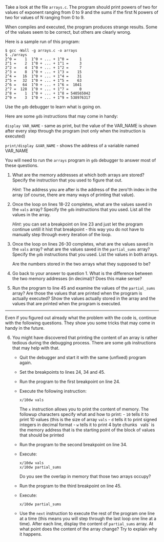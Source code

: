 
Take a look at the file `arrays.c`. The program should print powers of two for values
of exponent ranging from 0 to 9 and the sums if the first N powers of two for
values of N ranging from 0 to 9. 


When compiles and executed, the program produces strange results. Some of the values
seem to be correct, but others are clearly wrong.

Here is a sample run of this program:

```
$ gcc -Wall -g arrays.c -o arrays
$ ./arrays 
2^0 =    1 	1^0 + ... + 1^0 =     1
2^1 =    2 	1^0 + ... + 1^1 =     3
2^2 =    4 	1^0 + ... + 1^2 =     7
2^3 =    8 	1^0 + ... + 1^3 =    15
2^4 =   16 	1^0 + ... + 1^4 =    31
2^5 =   32 	1^0 + ... + 1^5 =    63
2^6 =   64 	1^0 + ... + 1^6 =  1041
2^7 =  128 	1^0 + ... + 1^7 =     0
2^8 =    1 	1^0 + ... + 1^8 = 540565042
2^9 =    3 	1^0 + ... + 1^9 = 538976317
```

Use the `gdb` debugger to learn what is going on. 

Here are some `gdb` instructions that may come in handy:

`display VAR_NAME` - same as print, but the value of the VAR_NAME is shown after 
every step through the program (not only when the instruction is executed) 

`print/display &VAR_NAME` - shows the address of a variable named VAR_NAME  


You will need to run the `arrays` program in `gdb` debugger to answer most of these 
questions.  

1. What are the memory addresses at which both arrays are stored?  Specify the 
instruction that you used to figure that out. 
    
    _Hint_: The address you are after is the address of the zero'th index in the
     array (of course, there are many ways of printing that value). 

2. Once the loop on lines 18-22 completes, what are the values saved in the 
`vals` array? Specify the `gdb` instructions that you used. List all the values in 
the array. 

    _Hint_: you can set a breakpoint on line 23 and just let the program continue
    untill it hist that breakpoint - this way you do not have to manually step through
    every iteration of the loop. 

3. Once the loop on lines 26-30 completes, what are the values saved in the `vals` 
array? what are the values saved in the `partial_sums` array? Specify the `gdb` 
instructions that you used. List the values in both arrays.  

    Are the numbers stored in the two arrays what they supposed to be? 
    
4. Go back to your answer to question 1. What is the difference between the two memory 
addresses (in decimal)?  Does this make sense? 


5. Run the program to line 45 and examine the values of the `partial_sums` array? Are
those the values that are printed when the program is actually executed? 
Show the values actually stored in the array and the values that are printed when the program is executed. 


--- 

Even if you figured out already what the problem with the code is, continue with the 
following questions. They show you some tricks that may come in handy in the future. 

6. You might have discovered that printing the content of an array is rather tedious during the debugging process. 
There are some `gdb` instructions that may help with that. 

    - Quit the debugger and start it with the same (unfixed) program again. 
    - Set the breakpoints to lines 24, 34 and 45. 
    - Run the program to the first breakpoint on line 24. 
    - Execute the following instruction:
        
        `x/10dw vals`
        
        The `x` instruction allows you to print the content of memory. The followup 
        characters specify what and how to print:
            - `10` tells it to print 10 values (this is the size of array `vals`
            - `d` tells it to print signed integers in decimal format
            - `w` tells it to print 4 byte chunks 
            ` `vals` is the memory address that is the starting point of the block of 
            values that should be printed 
            
    - Run the program to the second breakpoint on line 34.
    - Execute:
        
        ```
        x/10dw vals
        x/10dw partial_sums 
        ```
        
        Do you see the overlap in memory that those two arrays occupy? 
        
    - Run the program to the third breakpoint on line 45. 
    - Execute: 
        
        ```
        x/10dw partial_sums 
        ```

    - Use the `next` instruction to execute the rest of the program one line at 
    a time (this means you will step through the last loop one line at a time). 
    After each line, display the content of `partial_sums` array. 
        At what point does the content of the array change? 
        Try to explain why it happens. 
    
